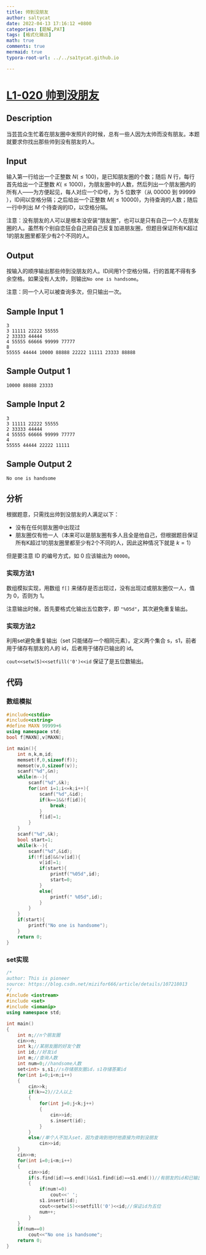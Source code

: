 ```yaml
---
title: 帅到没朋友
author: saltycat
date: 2022-04-13 17:16:12 +0800
categories: [题解,PAT]
tags: [格式化输出]
math: true
comments: true
mermaid: true
typora-root-url: ../../sa1tycat.github.io

---
```


# [L1-020 帅到没朋友](https://pintia.cn/problem-sets/994805046380707840/problems/994805117167976448)

## Description

当芸芸众生忙着在朋友圈中发照片的时候，总有一些人因为太帅而没有朋友。本题就要求你找出那些帅到没有朋友的人。

## Input

输入第一行给出一个正整数 $N(≤100)$，是已知朋友圈的个数；随后 $N$ 行，每行首先给出一个正整数 $K(≤1000)$，为朋友圈中的人数，然后列出一个朋友圈内的所有人——为方便起见，每人对应一个ID号，为 $5$ 位数字（从 $00000$ 到 $99999$ ），ID间以空格分隔；之后给出一个正整数 $M(≤10000)$，为待查询的人数；随后一行中列出 $M$ 个待查询的ID，以空格分隔。

注意：没有朋友的人可以是根本没安装“朋友圈”，也可以是只有自己一个人在朋友圈的人。虽然有个别自恋狂会自己把自己反复加进朋友圈，但题目保证所有K超过1的朋友圈里都至少有2个不同的人。

## Output

按输入的顺序输出那些帅到没朋友的人。ID间用1个空格分隔，行的首尾不得有多余空格。如果没有人太帅，则输出`No one is handsome`。

注意：同一个人可以被查询多次，但只输出一次。


## Sample Input 1 

```Sample Input 1 
3
3 11111 22222 55555
2 33333 44444
4 55555 66666 99999 77777
8
55555 44444 10000 88888 22222 11111 23333 88888
```

## Sample Output 1

```Sample Output 1
10000 88888 23333
```

## Sample Input 2 

```Sample Input 2
3
3 11111 22222 55555
2 33333 44444
4 55555 66666 99999 77777
4
55555 44444 22222 11111
```

## Sample Output 2

```Sample Output 2
No one is handsome
```

## 分析

根据题意，只需找出帅到没朋友的人满足以下：

- 没有在任何朋友圈中出现过
- 朋友圈仅有他一人（本来可以是朋友圈有多人且全是他自己，但根据题目保证所有K超过1的朋友圈里都至少有2个不同的人，因此这种情况下就是 $k=1$）

但是要注意 ID 的编号方式，如 0 应该输出为 `00000`。

### 实现方法1

数组模拟实现，用数组 `f[]` 来储存是否出现过，没有出现过或朋友圈仅一人，值为 0，否则为 1。

注意输出时候，首先要格式化输出五位数字，即 `"%05d"`，其次避免重复输出。

### 实现方法2

利用set避免重复输出（set 只能储存一个相同元素）。定义两个集合 s，s1，前者用于储存有朋友的人的 id，后者用于储存已输出的 id。

`cout<<setw(5)<<setfill('0')<<id` 保证了是五位数输出。

## 代码

### 数组模拟

```c++
#include<cstdio>
#include<cstring>
#define MAXN 99999+6
using namespace std;
bool f[MAXN],v[MAXN];

int main(){
	int n,k,m,id;
	memset(f,0,sizeof(f));
	memset(v,0,sizeof(v));
	scanf("%d",&n);
	while(n--){
		scanf("%d",&k);
		for(int i=1;i<=k;i++){
			scanf("%d",&id);
			if(k==1&&!f[id]){
				break;
			}
			f[id]=1;
		}
	}
	scanf("%d",&k);
	bool start=1;
	while(k--){
		scanf("%d",&id);
		if(!f[id]&&!v[id]){
			v[id]=1;
			if(start){
				printf("%05d",id);
				start=0;
			}
			else{
				printf(" %05d",id);
			}
		}
	}
	if(start){
		printf("No one is handsome");
	}
	return 0;
}
```

### set实现

```c++
/*
author: This is pioneer
source: https://blog.csdn.net/mizifor666/article/details/107218013
*/
#include <iostream>
#include <set>
#include <iomanip>
using namespace std;

int main()
{
    int n;//n个朋友圈
    cin>>n;
    int k;//某朋友圈的好友个数
    int id;//好友id
    int m;//查询人数
    int num=0;//handsome人数
    set<int> s,s1;//s存储朋友圈id，s1存储答案id
    for(int i=0;i<n;i++)
    {
        cin>>k;
        if(k>=2)//2人以上
        {
            for(int j=0;j<k;j++)
            {
                cin>>id;
                s.insert(id);
            }
        }
        else//单个人不加入set，因为查询到他时他直接为帅到没朋友
            cin>>id;
    }
    cin>>m;
    for(int i=0;i<m;i++)
    {
        cin>>id;
        if(s.find(id)==s.end()&&s1.find(id)==s1.end())//有朋友的id和已输出的id中无该id
        {
            if(num!=0)
                cout<<' ';
            s1.insert(id);
            cout<<setw(5)<<setfill('0')<<id;//保证id为五位
            num++;
        }
    }
    if(num==0)
        cout<<"No one is handsome";
    return 0;
}

```


